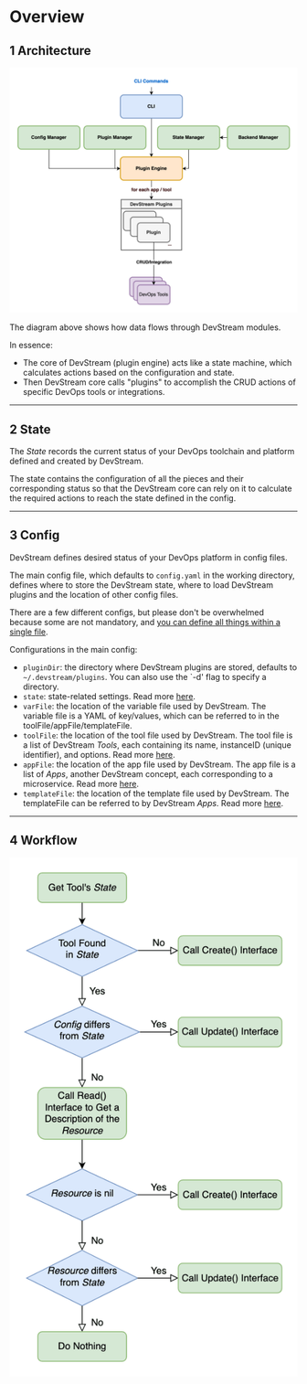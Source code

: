 # Overview

## 1 Architecture

![](../images/architecture-overview.png)

The diagram above shows how data flows through DevStream modules.

In essence:

- The core of DevStream (plugin engine) acts like a state machine, which calculates actions based on the configuration and state.
- Then DevStream core calls "plugins" to accomplish the CRUD actions of specific DevOps tools or integrations.

---

## 2 State

The _State_ records the current status of your DevOps toolchain and platform defined and created by DevStream.

The state contains the configuration of all the pieces and their corresponding status so that the DevStream core can rely on it to calculate the required actions to reach the state defined in the config.

---

## 3 Config

DevStream defines desired status of your DevOps platform in config files.

The main config file, which defaults to `config.yaml` in the working directory, defines where to store the DevStream state, where to load DevStream plugins and the location of other config files.

There are a few different configs, but please don't be overwhelmed because some are not mandatory, and [you can define all things within a single file](https://stackoverflow.com/questions/50788277/why-3-dashes-hyphen-in-yaml-file).

Configurations in the main config:

- `pluginDir`: the directory where DevStream plugins are stored, defaults to `~/.devstream/plugins`. You can also use the `-d' flag to specify a directory.
- `state`: state-related settings. Read more [here](./stateconfig.md).
- `varFile`: the location of the variable file used by DevStream. The variable file is a YAML of key/values, which can be referred to in the toolFile/appFile/templateFile.
- `toolFile`: the location of the tool file used by DevStream. The tool file is a list of DevStream _Tools_, each containing its name, instanceID (unique identifier), and options. Read more [here](./tools-apps.md).
- `appFile`: the location of the app file used by DevStream. The app file is a list of _Apps_, another DevStream concept, each corresponding to a microservice. Read more [here](./tools-apps.md).
- `templateFile`: the location of the template file used by DevStream. The templateFile can be referred to by DevStream _Apps_. Read more [here](./tools-apps.md).

---

## 4 Workflow

![config state resource-status workflow](../images/config_state_resource.png)

